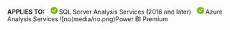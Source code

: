 **APPLIES TO:** ![yes](media/yes.png)SQL Server Analysis Services (2016 and later) ![yes](media/yes.png)Azure Analysis Services ![no(media/no.png)Power BI Premium 